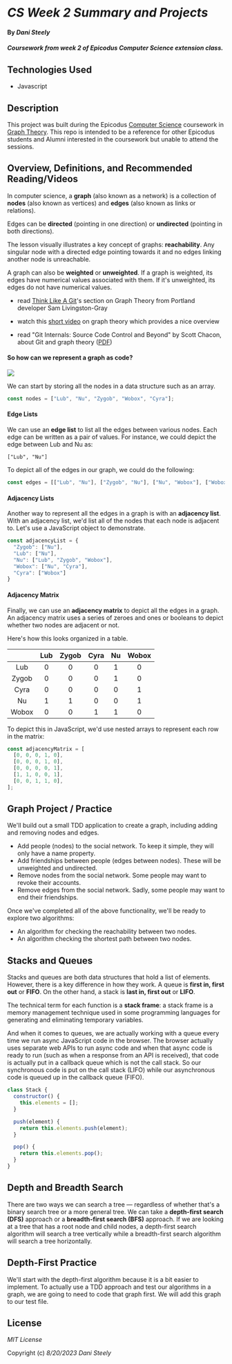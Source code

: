 # _CS Week 2 Summary and Projects_

#### By _Dani Steely_


#### _Coursework from week 2 of Epicodus Computer Science extension class._

## Technologies Used

* Javascript

## Description
This project was built during the Epicodus [Computer Science][CS] coursework in [Graph Theory][GT]. This repo is intended to be a reference for other Epicodus students and Alumni interested in the coursework but unable to attend the sessions.

## Overview, Definitions, and Recommended Reading/Videos
In computer science, a **graph** (also known as a network) is a collection of **nodes** (also known as vertices) and **edges** (also known as links or relations).

Edges can be **directed** (pointing in one direction) or **undirected** (pointing in both directions).

The lesson visually illustrates a key concept of graphs: **reachability**. Any singular node with a directed edge pointing towards it and no edges linking another node is unreachable.

A graph can also be **weighted** or **unweighted**. If a graph is weighted, its edges have numerical values associated with them. If it's unweighted, its edges do not have numerical values.

* read [Think Like A Git][TLAG]'s section on Graph Theory from Portland developer Sam Livingston-Gray

* watch this [short video][gt video] on graph theory which provides a nice overview

* read "Git Internals: Source Code Control and Beyond" by Scott Chacon, about Git and graph theory ([PDF][GitPDF])

#### So how can we represent a graph as code?
<img src="https://learnhowtoprogram.s3.us-west-2.amazonaws.com/computer-science-curriculum-2020/undirected_graph_planets.png">

We can start by storing all the nodes in a data structure such as an array.

```js
const nodes = ["Lub", "Nu", "Zygob", "Wobox", "Cyra"];
```
#### Edge Lists
We can use an **edge list** to list all the edges between various nodes. Each edge can be written as a pair of values. For instance, we could depict the edge between Lub and Nu as:

```["Lub", "Nu"]```

To depict all of the edges in our graph, we could do the following:

```js
const edges = [["Lub", "Nu"], ["Zygob", "Nu"], ["Nu", "Wobox"], ["Wobox", "Cyra"]];
```
#### Adjacency Lists
Another way to represent all the edges in a graph is with an **adjacency list**. With an adjacency list, we'd list all of the nodes that each node is adjacent to. Let's use a JavaScript object to demonstrate.

```js
const adjacencyList = {
  "Zygob": ["Nu"],
  "Lub": ["Nu"],
  "Nu": ["Lub", "Zygob", "Wobox"],
  "Wobox": ["Nu", "Cyra"],
  "Cyra": ["Wobox"]
}
```
#### Adjacency Matrix
Finally, we can use an **adjacency matrix** to depict all the edges in a graph. An adjacency matrix uses a series of zeroes and ones or booleans to depict whether two nodes are adjacent or not.

Here's how this looks organized in a table.

|       | Lub   | Zygob | Cyra  | Nu    | Wobox |
| :---: | :---: | :---: | :---: | :---: | :---: |
| Lub   |   0   |   0   |   0   |   1   |   0   |
| Zygob |   0   |   0   |   0   |   1   |   0   |
| Cyra  |   0   |   0   |   0   |   0   |   1   |
| Nu    |   1   |   1   |   0   |   0   |   1   |
| Wobox |   0   |   0   |   1   |   1   |   0   |

To depict this in JavaScript, we'd use nested arrays to represent each row in the matrix:

```js
const adjacencyMatrix = [
  [0, 0, 0, 1, 0],
  [0, 0, 0, 1, 0],
  [0, 0, 0, 0, 1],
  [1, 1, 0, 0, 1],
  [0, 0, 1, 1, 0],
];
```
## Graph Project / Practice
We'll build out a small TDD application to create a graph, including adding and removing nodes and edges.

* Add people (nodes) to the social network. To keep it simple, they will only have a name property.
* Add friendships between people (edges between nodes). These will be unweighted and undirected.
* Remove nodes from the social network. Some people may want to revoke their accounts.
* Remove edges from the social network. Sadly, some people may want to end their friendships.

Once we've completed all of the above functionality, we'll be ready to explore two algorithms:

* An algorithm for checking the reachability between two nodes.
* An algorithm checking the shortest path between two nodes.

## Stacks and Queues
Stacks and queues are both data structures that hold a list of elements. However, there is a key difference in how they work. A queue is **first in, first out** or **FIFO**. On the other hand, a stack is **last in, first out** or **LIFO**.

The technical term for each function is a **stack frame**: a stack frame is a memory management technique used in some programming languages for generating and eliminating temporary variables.

And when it comes to queues, we are actually working with a queue every time we run async JavaScript code in the browser. The browser actually uses separate web APIs to run async code and when that async code is ready to run (such as when a response from an API is received), that code is actually put in a callback queue which is not the call stack. So our synchronous code is put on the call stack (LIFO) while our asynchronous code is queued up in the callback queue (FIFO).

```js
class Stack {
  constructor() {
    this.elements = [];
  }

  push(element) {
    return this.elements.push(element);
  }

  pop() {
    return this.elements.pop();
  }
}
```

## Depth and Breadth Search
There are two ways we can search a tree — regardless of whether that's a binary search tree or a more general tree. We can take a **depth-first search (DFS)** approach or a **breadth-first search (BFS)** approach. If we are looking at a tree that has a root node and child nodes, a depth-first search algorithm will search a tree vertically while a breadth-first search algorithm will search a tree horizontally.

## Depth-First Practice
We'll start with the depth-first algorithm because it is a bit easier to implement. To actually use a TDD approach and test our algorithms in a graph, we are going to need to code that graph first. We will add this graph to our test file.

## License

_MIT License_

Copyright (c) _8/20/2023_ _Dani Steely_

[CS]: https://www.learnhowtoprogram.com/computer-science
[GT]: https://www.learnhowtoprogram.com/computer-science/graph-theory
[TLAG]: http://think-like-a-git.net/sections/graph-theory.html
[gt video]:https://www.youtube.com/watch?v=82zlRaRUsaY&ab_channel=SystemsInnovation
[GitPDF]: https://github.com/pluralsight/git-internals-pdf/releases


